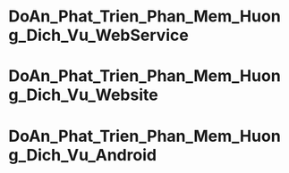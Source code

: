 # DoAn_Phat_Trien_Phan_Mem_Huong_Dich_Vu_WebService
# DoAn_Phat_Trien_Phan_Mem_Huong_Dich_Vu_Website
# DoAn_Phat_Trien_Phan_Mem_Huong_Dich_Vu_Android


